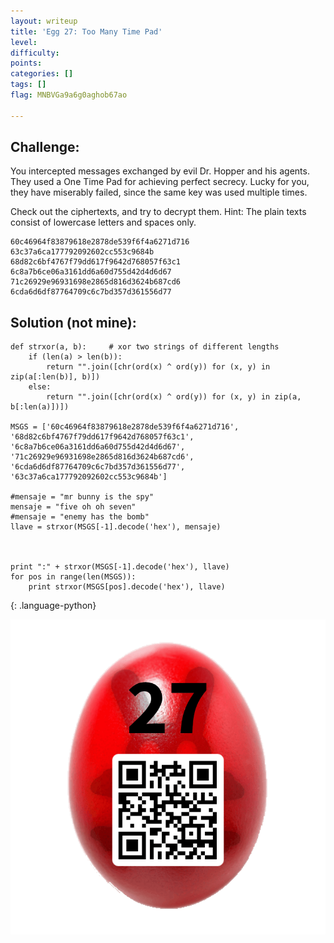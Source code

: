 ```yaml
---
layout: writeup
title: 'Egg 27: Too Many Time Pad'
level:
difficulty:
points:
categories: []
tags: []
flag: MNBVGa9a6g0aghob67ao

---
```


## Challenge:

You intercepted messages exchanged by evil Dr. Hopper and his agents.
They used a One Time Pad for achieving perfect secrecy. Lucky for you,
they have miserably failed, since the same key was used multiple times.

Check out the ciphertexts, and try to decrypt them. Hint: The plain
texts consist of lowercase letters and spaces only.

    60c46964f83879618e2878de539f6f4a6271d716
    63c37a6ca177792092602cc553c9684b
    68d82c6bf4767f79dd617f9642d768057f63c1
    6c8a7b6ce06a3161dd6a60d755d42d4d6d67
    71c26929e96931698e2865d816d3624b687cd6
    6cda6d6df87764709c6c7bd357d361556d77

## Solution (not mine):

    def strxor(a, b):     # xor two strings of different lengths
        if (len(a) > len(b)):
            return "".join([chr(ord(x) ^ ord(y)) for (x, y) in zip(a[:len(b)], b)])
        else:
            return "".join([chr(ord(x) ^ ord(y)) for (x, y) in zip(a, b[:len(a)])])

    MSGS = ['60c46964f83879618e2878de539f6f4a6271d716', '68d82c6bf4767f79dd617f9642d768057f63c1', '6c8a7b6ce06a3161dd6a60d755d42d4d6d67', '71c26929e96931698e2865d816d3624b687cd6', '6cda6d6df87764709c6c7bd357d361556d77', '63c37a6ca177792092602cc553c9684b']

    #mensaje = "mr bunny is the spy"
    mensaje = "five oh oh seven"
    #mensaje = "enemy has the bomb"
    llave = strxor(MSGS[-1].decode('hex'), mensaje)



    print ":" + strxor(MSGS[-1].decode('hex'), llave)
    for pos in range(len(MSGS)):
        print strxor(MSGS[pos].decode('hex'), llave)
{: .language-python}

![](images/egg_27_qrcode.png)

